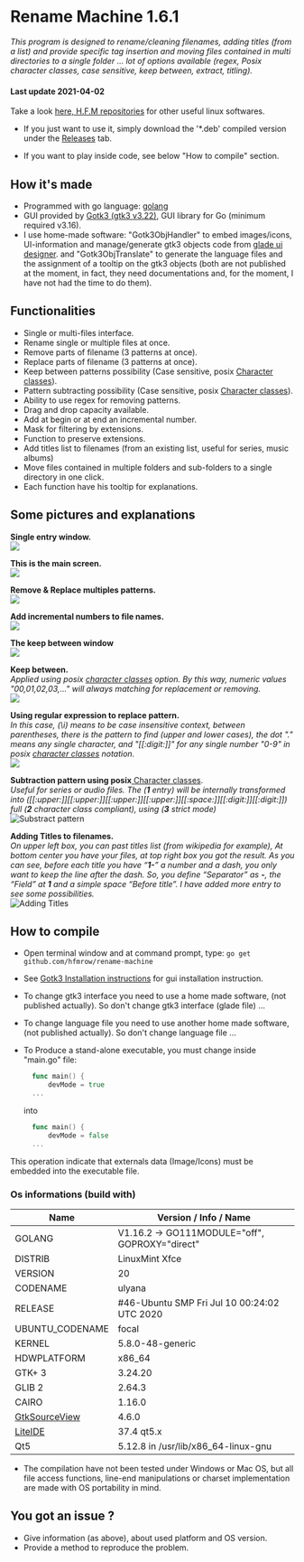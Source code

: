 # Rename Machine 1.6.1

*This program is designed to rename/cleaning filenames, adding titles (from a list) and provide specific tag insertion and moving files contained in multi directories to a single folder ... lot of options available (regex, Posix character classes, case sensitive, keep between, extract, titling).*

#### Last update 2021-04-02

Take a look [here, H.F.M repositories](https://github.com/hfmrow/) for other useful linux softwares.

- If you just want to use it, simply download the '*.deb' compiled version under the [Releases](https://github.com/hfmrow/rename-machine/releases) tab.

- If you want to play inside code, see below "How to compile" section.

## How it's made

- Programmed with go language: [golang](https://golang.org/doc/) 
- GUI provided by [Gotk3 (gtk3 v3.22)](https://github.com/gotk3/gotk3), GUI library for Go (minimum required v3.16).
- I use home-made software: "Gotk3ObjHandler" to embed images/icons, UI-information and manage/generate gtk3 objects code from [glade ui designer](https://glade.gnome.org/). and "Gotk3ObjTranslate" to generate the language files and the assignment of a tooltip on the gtk3 objects (both are not published at the moment, in fact, they need documentations and, for the moment, I have not had the time to do them).

## Functionalities

- Single or multi-files interface.
- Rename single or multiple files at once.
- Remove parts of filename (3 patterns at once).
- Replace parts of filename (3 patterns at once).
- Keep between patterns possibility (Case sensitive, posix [Character classes](https://www.regular-expressions.info/posixbrackets.html)).
- Pattern subtracting possibility (Case sensitive, posix [Character classes](https://www.regular-expressions.info/posixbrackets.html)).
- Ability to use regex for removing patterns.
- Drag and drop capacity available.
- Add at begin or at end an incremental number.
- Mask for filtering by extensions.
- Function to preserve extensions.
- Add titles list to filenames (from an existing list, useful for series, music albums)
- Move files contained in multiple folders and sub-folders to a single directory in one click.
- Each function have his tooltip for explanations.

## Some pictures and explanations

**Single entry window.**  
![](assets/readme/single-entry.jpg) 

**This is the main screen.**  
![](assets/readme/mainScr-rename-engine.jpg)  

**Remove & Replace multiples patterns.**  
![](assets/readme/ren-repl.jpg)  

**Add incremental numbers to file names.**  
![](assets/readme/inc.jpg)  

**The keep between window**  
![](assets/readme/keep-btw1.jpg)  

**Keep between.**  
*Applied using posix [character classes](https://www.regular-expressions.info/posixbrackets.html)  option. By this way, numeric values "00,01,02,03,..." will always matching for replacement or removing.*  
![](assets/readme/keep-btw2.jpg)  

**Using regular expression to replace pattern.**  
*In this case, (\i) means to be case insensitive context, between parentheses, there is the pattern to find (upper and lower cases), the dot "." means any single character, and "[[:digit:]]" for any single number "0-9" in posix [character classes](https://www.regular-expressions.info/posixbrackets.html) notation.*  
![](assets/readme/regex-1.jpg)  

 **Subtraction pattern using posix**[ Character classes](https://www.regular-expressions.info/posixbrackets.html).  
*Useful for series or audio files. The (**1** entry) will be internally transformed into ([[:upper:]][[:upper:]][[:upper:]][[:upper:]][[:space:]][[:digit:]][[:digit:]]) full (**2** character class compliant), using (**3** strict mode)*  
![Substract pattern](assets/readme/substract-1.jpg "Substract pattern")  

 **Adding Titles to filenames.**  
 *On upper left box, you can past titles list (from wikipedia for example), At bottom center you have your files, at top right box you got the result. As you can see, before each title you have “**1-**” a number and a dash, you only want to keep the line after the dash. So, you define “Separator” as **-**, the “Field” at **1** and a simple space “Before title”. I have added more entry to see some possibilities.*  
![Adding Titles](assets/readme/title-example.jpg "Adding Titles")  

## How to compile

- Open terminal window and at command prompt, type: `go get github.com/hfmrow/rename-machine`

- See [Gotk3 Installation instructions](https://github.com/gotk3/gotk3/wiki#installation) for gui installation instruction.

- To change gtk3 interface you need to use a home made software, (not published actually). So don't change gtk3 interface (glade file) ...

- To change language file you need to use another home made software, (not published actually). So don't change language file ...

- To Produce a stand-alone executable, you must change inside "main.go" file:
  
  ```go
    func main() {
        devMode = true
    ...
  ```
  
  into
  
  ```go
    func main() {
        devMode = false
    ...
  ```

This operation indicate that externals data (Image/Icons) must be embedded into the executable file.

### Os informations (build with)

| Name                                                       | Version / Info / Name                          |
| ---------------------------------------------------------- | ---------------------------------------------- |
| GOLANG                                                     | V1.16.2 -> GO111MODULE="off", GOPROXY="direct" |
| DISTRIB                                                    | LinuxMint Xfce                                 |
| VERSION                                                    | 20                                             |
| CODENAME                                                   | ulyana                                         |
| RELEASE                                                    | #46-Ubuntu SMP Fri Jul 10 00:24:02 UTC 2020    |
| UBUNTU_CODENAME                                            | focal                                          |
| KERNEL                                                     | 5.8.0-48-generic                               |
| HDWPLATFORM                                                | x86_64                                         |
| GTK+ 3                                                     | 3.24.20                                        |
| GLIB 2                                                     | 2.64.3                                         |
| CAIRO                                                      | 1.16.0                                         |
| [GtkSourceView](https://github.com/hfmrow/gotk3_gtksource) | 4.6.0                                          |
| [LiteIDE](https://github.com/visualfc/liteide)             | 37.4 qt5.x                                     |
| Qt5                                                        | 5.12.8 in /usr/lib/x86_64-linux-gnu            |

- The compilation have not been tested under Windows or Mac OS, but all file access functions, line-end manipulations or charset implementation are made with OS portability in mind.

## You got an issue ?

- Give information (as above), about used platform and OS version.
- Provide a method to reproduce the problem.
